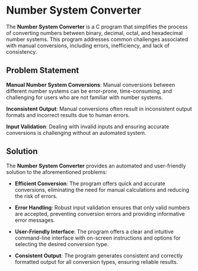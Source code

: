 # Number System Converter


The **Number System Converter** is a C program that simplifies the process of converting numbers between binary, decimal, octal, and hexadecimal number systems. This program addresses common challenges associated with manual conversions, including errors, inefficiency, and lack of consistency.

## Problem Statement

**Manual Number System Conversions**:
Manual conversions between different number systems can be error-prone, time-consuming, and challenging for users who are not familiar with number systems.

**Inconsistent Output**:
Manual conversions often result in inconsistent output formats and incorrect results due to human errors.

**Input Validation**:
Dealing with invalid inputs and ensuring accurate conversions is challenging without an automated system.

## Solution

The **Number System Converter** provides an automated and user-friendly solution to the aforementioned problems:

- **Efficient Conversion**: The program offers quick and accurate conversions, eliminating the need for manual calculations and reducing the risk of errors.

- **Error Handling**: Robust input validation ensures that only valid numbers are accepted, preventing conversion errors and providing informative error messages.

- **User-Friendly Interface**: The program offers a clear and intuitive command-line interface with on-screen instructions and options for selecting the desired conversion type.

- **Consistent Output**: The program generates consistent and correctly formatted output for all conversion types, ensuring reliable results.
